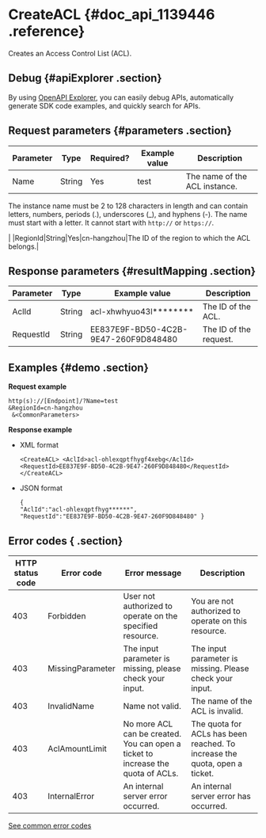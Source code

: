 # CreateACL {#doc_api_1139446 .reference}

Creates an Access Control List \(ACL\).

## Debug {#apiExplorer .section}

By using [OpenAPI Explorer](https://api.aliyun.com/#product=Smartag&api=CreateACL), you can easily debug APIs, automatically generate SDK code examples, and quickly search for APIs.

## Request parameters {#parameters .section}

|Parameter|Type|Required?|Example value|Description|
|---------|----|---------|-------------|-----------|
|Name|String|Yes|test| The name of the ACL instance.

 The instance name must be 2 to 128 characters in length and can contain letters, numbers, periods \(.\), underscores \(\_\), and hyphens \(-\). The name must start with a letter. It cannot start with `http://` or `https://`.

 |
|RegionId|String|Yes|cn-hangzhou|The ID of the region to which the ACL belongs.|

## Response parameters {#resultMapping .section}

|Parameter|Type|Example value|Description|
|---------|----|-------------|-----------|
|AclId|String|acl-xhwhyuo43l\*\*\*\*\*\*\*\*|The ID of the ACL.|
|RequestId|String|EE837E9F-BD50-4C2B-9E47-260F9D848480|The ID of the request.|

## Examples {#demo .section}

**Request example**

```
http(s)://[Endpoint]/?Name=test 
&RegionId=cn-hangzhou
 &<CommonParameters>
```

**Response example**

-   XML format

    ```
    <CreateACL> <AclId>acl-ohlexqptfhygf4xebg</AclId> 
    <RequestId>EE837E9F-BD50-4C2B-9E47-260F9D848480</RequestId> 
    </CreateACL>
    ```

-   JSON format

    ```
    { 
    "AclId":"acl-ohlexqptfhyg******", 
    "RequestId":"EE837E9F-BD50-4C2B-9E47-260F9D848480" }
    ```


## Error codes { .section}

|HTTP status code|Error code|Error message|Description|
|----------------|----------|-------------|-----------|
|403|Forbidden|User not authorized to operate on the specified resource.|You are not authorized to operate on this resource.|
|403|MissingParameter|The input parameter is missing, please check your input.|The input parameter is missing. Please check your input.|
|403|InvalidName|Name not valid.|The name of the ACL is invalid.|
|403|AclAmountLimit|No more ACL can be created. You can open a ticket to increase the quota of ACLs.|The quota for ACLs has been reached. To increase the quota, open a ticket.|
|403|InternalError|An internal server error occurred.|An internal server error has occurred.|

[See common error codes](https://error-center.aliyun.com/status/product/Smartag)

